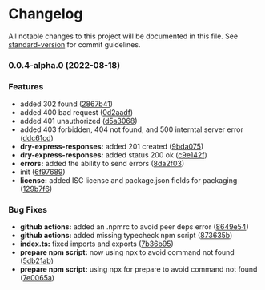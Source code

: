 # Changelog

All notable changes to this project will be documented in this file. See [standard-version](https://github.com/conventional-changelog/standard-version) for commit guidelines.

### 0.0.4-alpha.0 (2022-08-18)


### Features

* added 302 found ([2867b41](https://github.com/Omri-Levy/dry-express-responses/commit/2867b41df94a5c94f15fb56e5ddea23e9cb82c4c))
* added 400 bad request ([0d2aadf](https://github.com/Omri-Levy/dry-express-responses/commit/0d2aadfded89a0e5678e3e9196cd797b69298b6c))
* added 401 unauthorized ([d5a3068](https://github.com/Omri-Levy/dry-express-responses/commit/d5a3068f808a745a639269dab5ed844912ba569f))
* added 403 forbidden, 404 not found, and 500 interntal server error ([ddc61cd](https://github.com/Omri-Levy/dry-express-responses/commit/ddc61cda243cfbf20446e947741f55250ff1745d))
* **dry-express-responses:** added 201 created ([9bda075](https://github.com/Omri-Levy/dry-express-responses/commit/9bda075980f1ab16230d7b1d5324c4381b9c635e))
* **dry-express-responses:** added status 200 ok ([c9e142f](https://github.com/Omri-Levy/dry-express-responses/commit/c9e142f1f63af993f74bf5b1a1eee8589207acaf))
* **errors:** added the ability to send errors ([8da2f03](https://github.com/Omri-Levy/dry-express-responses/commit/8da2f039a1aa1fd502b3ab3f0a7eae374f211f0b))
* init ([6f97689](https://github.com/Omri-Levy/dry-express-responses/commit/6f976895e808113a802be0d4c35401f0aed4ea74))
* **license:** added ISC license and package.json fields for packaging ([129b7f6](https://github.com/Omri-Levy/dry-express-responses/commit/129b7f6c2560d3ccb2a4d66923cfd3c65fbcf4e7))


### Bug Fixes

* **github actions:** added an .npmrc to avoid peer deps error ([8649e54](https://github.com/Omri-Levy/dry-express-responses/commit/8649e546b561a8cf2b17691f83ec4cce11262358))
* **github actions:** added missing typecheck npm script ([873635b](https://github.com/Omri-Levy/dry-express-responses/commit/873635bc14a5a892db3a00cd824dd6a65f9b2080))
* **index.ts:** fixed imports and exports ([7b36b95](https://github.com/Omri-Levy/dry-express-responses/commit/7b36b95a1b270f7abeea5e16748381e4e28a7800))
* **prepare npm script:** now using npx to avoid command not found ([5db21ab](https://github.com/Omri-Levy/dry-express-responses/commit/5db21ab8419756218cd3a896adb8b9bb52662952))
* **prepare npm script:** using npx for prepare to avoid command not found ([7e0065a](https://github.com/Omri-Levy/dry-express-responses/commit/7e0065aa286b499d9bcea6be0f99c0f475d075f1))
